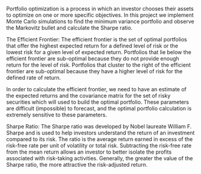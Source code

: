 Portfolio optimization is a process in 
which an investor chooses their assets 
to optimize on one or more specific 
objectives. In this project we implement Monte Carlo simulations to find the minimum variance portfolio and observe the Markovitz bullet and calculate the Sharpe ratio.

The Efficient Frontier:
The efficient frontier is the set of optimal portfolios that offer the highest expected return for a defined level of risk or the lowest risk for a given level of expected return. Portfolios that lie below the efficient frontier are sub-optimal because they do not provide enough return for the level of risk. Portfolios that cluster to the right of the efficient frontier are sub-optimal because they have a higher level of risk for the defined rate of return.

In order to calculate the efficient frontier, we need to have an estimate of the expected returns and the covariance matrix for the set of risky securities which will used to build the optimal portfolio. These parameters are difficult (impossible) to forecast, and the optimal portfolio calculation is extremely sensitive to these parameters.

Sharpe Ratio:
The Sharpe ratio was developed by Nobel laureate William F. Sharpe and is used to help investors understand the return of an investment compared to its risk. The ratio is the average return earned in excess of the risk-free rate per unit of volatility or total risk. Subtracting the risk-free rate from the mean return allows an investor to better isolate the profits associated with risk-taking activities. Generally, the greater the value of the Sharpe ratio, the more attractive the risk-adjusted return.

